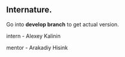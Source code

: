 ## Internature.

Go into **develop branch** to get actual version.

intern - Alexey Kalinin

mentor - Arakadiy Hisink
